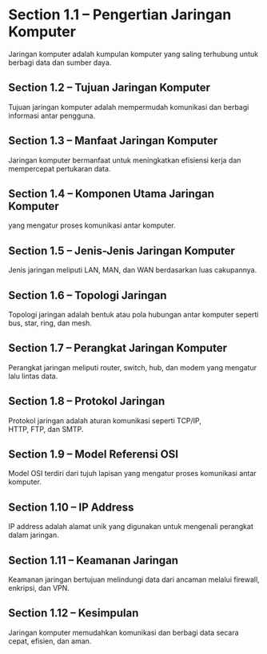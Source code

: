 # Section 1.1 – Pengertian Jaringan Komputer

Jaringan komputer adalah kumpulan komputer yang saling terhubung untuk berbagi data dan sumber daya.

## Section 1.2 – Tujuan Jaringan Komputer

Tujuan jaringan komputer adalah mempermudah komunikasi dan berbagi informasi antar pengguna.

## Section 1.3 – Manfaat Jaringan Komputer

Jaringan komputer bermanfaat untuk meningkatkan efisiensi kerja dan mempercepat pertukaran data.

## Section 1.4 – Komponen Utama Jaringan Komputer

yang mengatur proses komunikasi antar komputer.

## Section 1.5 – Jenis-Jenis Jaringan Komputer

Jenis jaringan meliputi LAN, MAN, dan WAN berdasarkan luas cakupannya.

## Section 1.6 – Topologi Jaringan

Topologi jaringan adalah bentuk atau pola hubungan antar komputer seperti bus, star, ring, dan mesh.

## Section 1.7 – Perangkat Jaringan Komputer

Perangkat jaringan meliputi router, switch, hub, dan modem yang mengatur lalu lintas data.

## Section 1.8 – Protokol Jaringan

Protokol jaringan adalah aturan komunikasi seperti TCP/IP, HTTP, FTP, dan SMTP.

## Section 1.9 – Model Referensi OSI

Model OSI terdiri dari tujuh lapisan yang mengatur proses komunikasi antar komputer.

## Section 1.10 – IP Address

IP address adalah alamat unik yang digunakan untuk mengenali perangkat dalam jaringan.

## Section 1.11 – Keamanan Jaringan

Keamanan jaringan bertujuan melindungi data dari ancaman melalui firewall, enkripsi, dan VPN.

## Section 1.12 – Kesimpulan

Jaringan komputer memudahkan komunikasi dan berbagi data secara cepat, efisien, dan aman.

